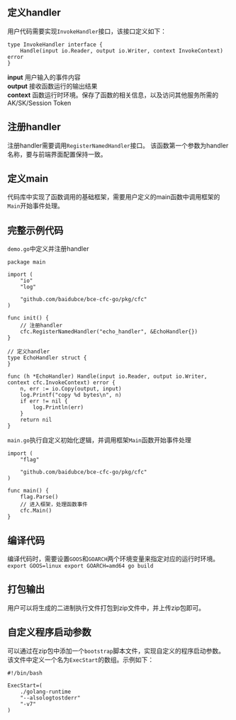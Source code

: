 ## 定义handler
用户代码需要实现``InvokeHandler``接口，该接口定义如下：
```
type InvokeHandler interface {
	Handle(input io.Reader, output io.Writer, context InvokeContext) error
}
```
**input** 用户输入的事件内容  
**output** 接收函数运行的输出结果  
**context** 函数运行时环境。保存了函数的相关信息，以及访问其他服务所需的AK/SK/Session Token  

## 注册handler
注册handler需要调用``RegisterNamedHandler``接口。
该函数第一个参数为handler名称，要与前端界面配置保持一致。

## 定义main
代码库中实现了函数调用的基础框架，需要用户定义的main函数中调用框架的``Main``开始事件处理。

## 完整示例代码
``demo.go``中定义并注册handler  
```
package main

import (
	"io"
	"log"

	"github.com/baidubce/bce-cfc-go/pkg/cfc"
)

func init() {
    // 注册handler
    cfc.RegisterNamedHandler("echo_handler", &EchoHandler{})
}

// 定义handler
type EchoHandler struct {
}

func (h *EchoHandler) Handle(input io.Reader, output io.Writer, context cfc.InvokeContext) error {
	n, err := io.Copy(output, input)
	log.Printf("copy %d bytes\n", n)
	if err != nil {
		log.Println(err)
	}
	return nil
}
```

``main.go``执行自定义初始化逻辑，并调用框架``Main``函数开始事件处理  
```
import (
	"flag"

	"github.com/baidubce/bce-cfc-go/pkg/cfc"
)

func main() {
	flag.Parse()
    // 进入框架，处理函数事件
	cfc.Main()
}
```

## 编译代码
编译代码时，需要设置``GOOS``和``GOARCH``两个环境变量来指定对应的运行时环境。  
``
export GOOS=linux
export GOARCH=amd64
go build
``

## 打包输出
用户可以将生成的二进制执行文件打包到zip文件中，并上传zip包即可。

## 自定义程序启动参数
可以通过在zip包中添加一个``bootstrap``脚本文件，实现自定义的程序启动参数。
该文件中定义一个名为``ExecStart``的数组。示例如下：
```
#!/bin/bash

ExecStart=(
    ./golang-runtime
    "--alsologtostderr"
    "-v7"
)
```
